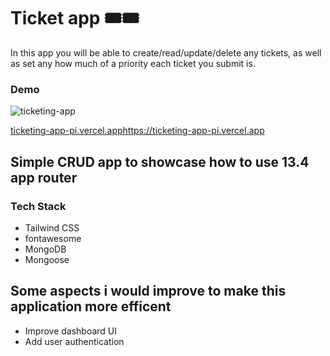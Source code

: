# Ticket app 🎟️🎟️

In this app you will be able to create/read/update/delete any tickets, as well as set any how much of a priority each ticket you submit is.

### Demo

![ticketing-app](https://github.com/Alca0004/ticketing-app/assets/84670853/3a0d2bdf-edc9-4e9c-9b7e-70d614d9462a)

[ticketing-app-pi.vercel.app](https://ticketing-app-pi.vercel.app)https://ticketing-app-pi.vercel.app



## Simple CRUD app to showcase how to use 13.4 app router
### Tech Stack
- Tailwind CSS
- fontawesome
- MongoDB
- Mongoose

## Some aspects i would improve to make this application more efficent

- Improve dashboard UI
- Add user authentication
